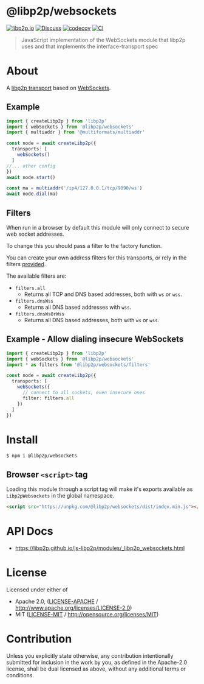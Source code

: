 # @libp2p/websockets

[![libp2p.io](https://img.shields.io/badge/project-libp2p-yellow.svg?style=flat-square)](http://libp2p.io/)
[![Discuss](https://img.shields.io/discourse/https/discuss.libp2p.io/posts.svg?style=flat-square)](https://discuss.libp2p.io)
[![codecov](https://img.shields.io/codecov/c/github/libp2p/js-libp2p.svg?style=flat-square)](https://codecov.io/gh/libp2p/js-libp2p)
[![CI](https://img.shields.io/github/actions/workflow/status/libp2p/js-libp2p/main.yml?branch=main\&style=flat-square)](https://github.com/libp2p/js-libp2p/actions/workflows/main.yml?query=branch%3Amain)

> JavaScript implementation of the WebSockets module that libp2p uses and that implements the interface-transport spec

# About

<!--

!IMPORTANT!

Everything in this README between "# About" and "# Install" is automatically
generated and will be overwritten the next time the doc generator is run.

To make changes to this section, please update the @packageDocumentation section
of src/index.js or src/index.ts

To experiment with formatting, please run "npm run docs" from the root of this
repo and examine the changes made.

-->

A [libp2p transport](https://docs.libp2p.io/concepts/transports/overview/) based on [WebSockets](https://developer.mozilla.org/en-US/docs/Web/API/WebSockets_API).

## Example

```TypeScript
import { createLibp2p } from 'libp2p'
import { webSockets } from '@libp2p/websockets'
import { multiaddr } from '@multiformats/multiaddr'

const node = await createLibp2p({
  transports: [
    webSockets()
  ]
//... other config
})
await node.start()

const ma = multiaddr('/ip4/127.0.0.1/tcp/9090/ws')
await node.dial(ma)
```

## Filters

When run in a browser by default this module will only connect to secure web socket addresses.

To change this you should pass a filter to the factory function.

You can create your own address filters for this transports, or rely in the filters [provided](./src/filters.js).

The available filters are:

- `filters.all`
  - Returns all TCP and DNS based addresses, both with `ws` or `wss`.
- `filters.dnsWss`
  - Returns all DNS based addresses with `wss`.
- `filters.dnsWsOrWss`
  - Returns all DNS based addresses, both with `ws` or `wss`.

## Example - Allow dialing insecure WebSockets

```TypeScript
import { createLibp2p } from 'libp2p'
import { webSockets } from '@libp2p/websockets'
import * as filters from '@libp2p/websockets/filters'

const node = await createLibp2p({
  transports: [
    webSockets({
      // connect to all sockets, even insecure ones
      filter: filters.all
    })
  ]
})
```

# Install

```console
$ npm i @libp2p/websockets
```

## Browser `<script>` tag

Loading this module through a script tag will make it's exports available as `Libp2pWebsockets` in the global namespace.

```html
<script src="https://unpkg.com/@libp2p/websockets/dist/index.min.js"></script>
```

# API Docs

- <https://libp2p.github.io/js-libp2p/modules/_libp2p_websockets.html>

# License

Licensed under either of

- Apache 2.0, ([LICENSE-APACHE](https://github.com/libp2p/js-libp2p/blob/main/packages/transport-websockets/LICENSE-APACHE) / <http://www.apache.org/licenses/LICENSE-2.0>)
- MIT ([LICENSE-MIT](https://github.com/libp2p/js-libp2p/blob/main/packages/transport-websockets/LICENSE-MIT) / <http://opensource.org/licenses/MIT>)

# Contribution

Unless you explicitly state otherwise, any contribution intentionally submitted for inclusion in the work by you, as defined in the Apache-2.0 license, shall be dual licensed as above, without any additional terms or conditions.
